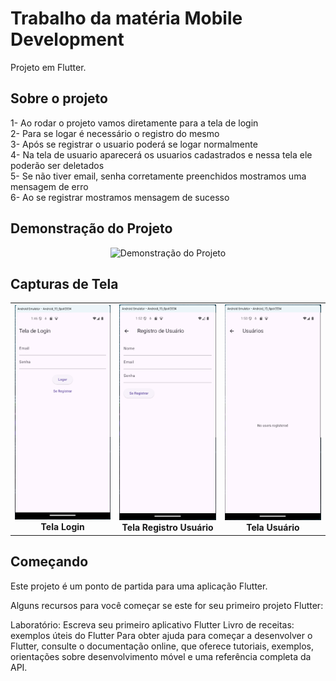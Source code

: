 # Trabalho da matéria Mobile Development

Projeto em Flutter.

## Sobre o projeto
1- Ao rodar o projeto vamos diretamente para a tela de login<br>
2- Para se logar é necessário o registro do mesmo<br>
3- Após se registrar o usuario poderá se logar normalmente<br>
4- Na tela de usuario aparecerá os usuarios cadastrados e nessa tela ele poderão ser deletados<br>
5- Se não tiver email, senha corretamente preenchidos mostramos uma mensagem de erro<br>
6- Ao se registrar mostramos mensagem de sucesso 

## Demonstração do Projeto

<div align="center">
  <img src="assets/ScreenRecorderProject7.gif" alt="Demonstração do Projeto" width="250">
</div>

## Capturas de Tela

<div align="center">
  <table>
    <tr>
      <td align="center">
        <img src="assets/tela_de_login.png" alt="Tela Login" width="160">
        <br><b>Tela Login</b>
      </td>
      <td align="center">
        <img src="assets/tela_de_registro_de_usuarios.png" alt="Tela Registro Usuário" width="160">
        <br><b>Tela Registro Usuário</b>
      </td>
      <td align="center">
        <img src="assets/tela_de_usuario.png" alt="Tela Usuário" width="160">
        <br><b>Tela Usuário</b>
      </td>
    </tr>
  </table>
</div>


## Começando

Este projeto é um ponto de partida para uma aplicação Flutter.

Alguns recursos para você começar se este for seu primeiro projeto Flutter:

Laboratório: Escreva seu primeiro aplicativo Flutter
Livro de receitas: exemplos úteis do Flutter
Para obter ajuda para começar a desenvolver o Flutter, consulte o documentação online, que oferece tutoriais, exemplos, orientações sobre desenvolvimento móvel e uma referência completa da API.
